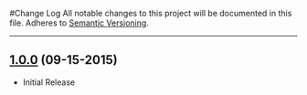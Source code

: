 #Change Log
All notable changes to this project will be documented in this file.
Adheres to [Semantic Versioning](http://semver.org/).

---

## [1.0.0](https://github.com/ngageoint/geopackage-wkb-java/releases/tag/1.0.0) (09-15-2015)

* Initial Release
